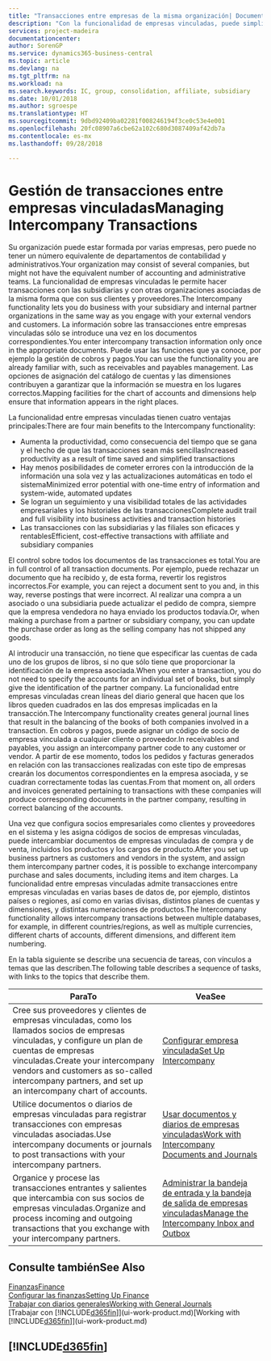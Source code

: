 ```yaml
---
title: "Transacciones entre empresas de la misma organización| Documentos de Microsoft"
description: "Con la funcionalidad de empresas vinculadas, puede simplificar los procesos y transacciones empresariales entre empresas de la misma organización."
services: project-madeira
documentationcenter: 
author: SorenGP
ms.service: dynamics365-business-central
ms.topic: article
ms.devlang: na
ms.tgt_pltfrm: na
ms.workload: na
ms.search.keywords: IC, group, consolidation, affiliate, subsidiary
ms.date: 10/01/2018
ms.author: sgroespe
ms.translationtype: HT
ms.sourcegitcommit: 9dbd92409ba02281f008246194f3ce0c53e4e001
ms.openlocfilehash: 20fc08907a6cbe62a102c680d3087409af42db7a
ms.contentlocale: es-mx
ms.lasthandoff: 09/28/2018

---
```

# <a name="managing-intercompany-transactions"></a><span data-ttu-id="91663-103">Gestión de transacciones entre empresas vinculadas</span><span class="sxs-lookup"><span data-stu-id="91663-103">Managing Intercompany Transactions</span></span>
<span data-ttu-id="91663-104">Su organización puede estar formada por varias empresas, pero puede no tener un número equivalente de departamentos de contabilidad y administrativos.</span><span class="sxs-lookup"><span data-stu-id="91663-104">Your organization may consist of several companies, but might not have the equivalent number of accounting and administrative teams.</span></span> <span data-ttu-id="91663-105">La funcionalidad de empresas vinculadas le permite hacer transacciones con las subsidiarias y con otras organizaciones asociadas de la misma forma que con sus clientes y proveedores.</span><span class="sxs-lookup"><span data-stu-id="91663-105">The Intercompany functionality lets you do business with your subsidiary and internal partner organizations in the same way as you engage with your external vendors and customers.</span></span> <span data-ttu-id="91663-106">La información sobre las transacciones entre empresas vinculadas sólo se introduce una vez en los documentos correspondientes.</span><span class="sxs-lookup"><span data-stu-id="91663-106">You enter intercompany transaction information only once in the appropriate documents.</span></span> <span data-ttu-id="91663-107">Puede usar las funciones que ya conoce, por ejemplo la gestión de cobros y pagos.</span><span class="sxs-lookup"><span data-stu-id="91663-107">You can use the functionality you are already familiar with, such as receivables and payables management.</span></span> <span data-ttu-id="91663-108">Las opciones de asignación del catálogo de cuentas y las dimensiones contribuyen a garantizar que la información se muestra en los lugares correctos.</span><span class="sxs-lookup"><span data-stu-id="91663-108">Mapping facilities for the chart of accounts and dimensions help ensure that information appears in the right places.</span></span>  

<span data-ttu-id="91663-109">La funcionalidad entre empresas vinculadas tienen cuatro ventajas principales:</span><span class="sxs-lookup"><span data-stu-id="91663-109">There are four main benefits to the Intercompany functionality:</span></span>  

- <span data-ttu-id="91663-110">Aumenta la productividad, como consecuencia del tiempo que se gana y el hecho de que las transacciones sean más sencillas</span><span class="sxs-lookup"><span data-stu-id="91663-110">Increased productivity as a result of time saved and simplified transactions</span></span>  
- <span data-ttu-id="91663-111">Hay menos posibilidades de cometer errores con la introducción de la información una sola vez y las actualizaciones automáticas en todo el sistema</span><span class="sxs-lookup"><span data-stu-id="91663-111">Minimized error potential with one-time entry of information and system-wide, automated updates</span></span>  
- <span data-ttu-id="91663-112">Se logran un seguimiento y una visibilidad totales de las actividades empresariales y los historiales de las transacciones</span><span class="sxs-lookup"><span data-stu-id="91663-112">Complete audit trail and full visibility into business activities and transaction histories</span></span>  
- <span data-ttu-id="91663-113">Las transacciones con las subsidiarias y las filiales son eficaces y rentables</span><span class="sxs-lookup"><span data-stu-id="91663-113">Efficient, cost-effective transactions with affiliate and subsidiary companies</span></span>  

<span data-ttu-id="91663-114">El control sobre todos los documentos de las transacciones es total.</span><span class="sxs-lookup"><span data-stu-id="91663-114">You are in full control of all transaction documents.</span></span> <span data-ttu-id="91663-115">Por ejemplo, puede rechazar un documento que ha recibido y, de esta forma, revertir los registros incorrectos.</span><span class="sxs-lookup"><span data-stu-id="91663-115">For example, you can reject a document sent to you and, in this way, reverse postings that were incorrect.</span></span> <span data-ttu-id="91663-116">Al realizar una compra a un asociado o una subsidiaria puede actualizar el pedido de compra, siempre que la empresa vendedora no haya enviado los productos todavía.</span><span class="sxs-lookup"><span data-stu-id="91663-116">Or, when making a purchase from a partner or subsidiary company, you can update the purchase order as long as the selling company has not shipped any goods.</span></span>  

<span data-ttu-id="91663-117">Al introducir una transacción, no tiene que especificar las cuentas de cada uno de los grupos de libros, si no que sólo tiene que proporcionar la identificación de la empresa asociada.</span><span class="sxs-lookup"><span data-stu-id="91663-117">When you enter a transaction, you do not need to specify the accounts for an individual set of books, but simply give the identification of the partner company.</span></span> <span data-ttu-id="91663-118">La funcionalidad entre empresas vinculadas crean líneas del diario general que hacen que los libros queden cuadrados en las dos empresas implicadas en la transacción.</span><span class="sxs-lookup"><span data-stu-id="91663-118">The Intercompany functionality creates general journal lines that result in the balancing of the books of both companies involved in a transaction.</span></span> <span data-ttu-id="91663-119">En cobros y pagos, puede asignar un código de socio de empresa vinculada a cualquier cliente o proveedor.</span><span class="sxs-lookup"><span data-stu-id="91663-119">In receivables and payables, you assign an intercompany partner code to any customer or vendor.</span></span> <span data-ttu-id="91663-120">A partir de ese momento, todos los pedidos y facturas generados en relación con las transacciones realizadas con este tipo de empresas crearán los documentos correspondientes en la empresa asociada, y se cuadran correctamente todas las cuentas.</span><span class="sxs-lookup"><span data-stu-id="91663-120">From that moment on, all orders and invoices generated pertaining to transactions with these companies will produce corresponding documents in the partner company, resulting in correct balancing of the accounts.</span></span>  

 <span data-ttu-id="91663-121">Una vez que configura socios empresariales como clientes y proveedores en el sistema y les asigna códigos de socios de empresas vinculadas, puede intercambiar documentos de empresas vinculadas de compra y de venta, incluidos los productos y los cargos de producto.</span><span class="sxs-lookup"><span data-stu-id="91663-121">After you set up business partners as customers and vendors in the system, and assign them intercompany partner codes, it is possible to exchange intercompany purchase and sales documents, including items and item charges.</span></span> <span data-ttu-id="91663-122">La funcionalidad entre empresas vinculadas admite transacciones entre empresas vinculadas en varias bases de datos de, por ejemplo, distintos países o regiones, así como en varias divisas, distintos planes de cuentas y dimensiones, y distintas numeraciones de productos.</span><span class="sxs-lookup"><span data-stu-id="91663-122">The Intercompany functionality allows intercompany transactions between multiple databases, for example, in different countries/regions, as well as multiple currencies, different charts of accounts, different dimensions, and different item numbering.</span></span>  

<span data-ttu-id="91663-123">En la tabla siguiente se describe una secuencia de tareas, con vínculos a temas que las describen.</span><span class="sxs-lookup"><span data-stu-id="91663-123">The following table describes a sequence of tasks, with links to the topics that describe them.</span></span>

 |<span data-ttu-id="91663-124">Para</span><span class="sxs-lookup"><span data-stu-id="91663-124">To</span></span> |<span data-ttu-id="91663-125">Vea</span><span class="sxs-lookup"><span data-stu-id="91663-125">See</span></span>|
 |---|---|
 |<span data-ttu-id="91663-126">Cree sus proveedores y clientes de empresas vinculadas, como los llamados socios de empresas vinculadas, y configure un plan de cuentas de empresas vinculadas.</span><span class="sxs-lookup"><span data-stu-id="91663-126">Create your intercompany vendors and customers as so-called intercompany partners, and set up an intercompany chart of accounts.</span></span>|[<span data-ttu-id="91663-127">Configurar empresa vinculada</span><span class="sxs-lookup"><span data-stu-id="91663-127">Set Up Intercompany</span></span>](intercompany-how-setup.md)|
 |<span data-ttu-id="91663-128">Utilice documentos o diarios de empresas vinculadas para registrar transacciones con empresas vinculadas asociadas.</span><span class="sxs-lookup"><span data-stu-id="91663-128">Use intercompany documents or journals to post transactions with your intercompany partners.</span></span>|[<span data-ttu-id="91663-129">Usar documentos y diarios de empresas vinculadas</span><span class="sxs-lookup"><span data-stu-id="91663-129">Work with Intercompany Documents and Journals</span></span>](intercompany-how-work-documents-journals.md)|
 |<span data-ttu-id="91663-130">Organice y procese las transacciones entrantes y salientes que intercambia con sus socios de empresas vinculadas.</span><span class="sxs-lookup"><span data-stu-id="91663-130">Organize and process incoming and outgoing transactions that you exchange with your intercompany partners.</span></span>|[<span data-ttu-id="91663-131">Administrar la bandeja de entrada y la bandeja de salida de empresas vinculadas</span><span class="sxs-lookup"><span data-stu-id="91663-131">Manage the Intercompany Inbox and Outbox</span></span>](intercompany-how-manage-intercompany-inbox.md)|

## <a name="see-also"></a><span data-ttu-id="91663-132">Consulte también</span><span class="sxs-lookup"><span data-stu-id="91663-132">See Also</span></span>
[<span data-ttu-id="91663-133">Finanzas</span><span class="sxs-lookup"><span data-stu-id="91663-133">Finance</span></span>](finance.md)  
[<span data-ttu-id="91663-134">Configurar las finanzas</span><span class="sxs-lookup"><span data-stu-id="91663-134">Setting Up Finance</span></span>](finance-setup-finance.md)  
[<span data-ttu-id="91663-135">Trabajar con diarios generales</span><span class="sxs-lookup"><span data-stu-id="91663-135">Working with General Journals</span></span>](ui-work-general-journals.md)  
<span data-ttu-id="91663-136">[Trabajar con [!INCLUDE[d365fin](includes/d365fin_md.md)]](ui-work-product.md)</span><span class="sxs-lookup"><span data-stu-id="91663-136">[Working with [!INCLUDE[d365fin](includes/d365fin_md.md)]](ui-work-product.md)</span></span>

## [!INCLUDE[d365fin](includes/free_trial_md.md)]  
 

